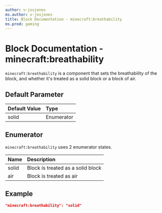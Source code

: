 ```yaml
---
author: v-josjones
ms.author: v-josjones
title: Block Documentation - minecraft:breathability
ms.prod: gaming
---
```


# Block Documentation - minecraft:breathability

`minecraft:breathability` is a component that sets the breathability of the block, and whether it's treated as a solid block or a block of air.

## Default Parameter

|Default Value|Type |
|:----|:----|
|solid| Enumerator|

## Enumerator

`minecraft:breathability` uses 2 enumerator states.

|Name |Description  |
|:----------|:----------|
|solid| Block is treated as a solid block|
|air| Block is treated as air|

## Example

```json
"minecraft:breathability": "solid"
```
